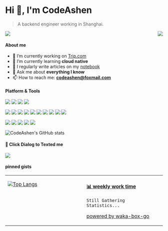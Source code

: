 # Hi 👋, I'm CodeAshen

> A backend engineer working in Shanghai.

<p>
  <a href="https://count.getloli.com/get/@codeashen/"><img src="https://count.getloli.com/get/@codeashen?theme=rule34"></a>
  <img src="https://weather-icon.journeyad.repl.co/@shanghai?v=1" align="right">
</p>

#### About me

- 🔭 I’m currently working on [Trip.com](https://www.trip.com)
- 🌱 I’m currently learning **cloud native**
- 📝 I regularly write articles on my [notebook](https://codeashen.github.io/notes/#/)
- 💬 Ask me about **everything I know**
- 📫 How to reach me: **codeashen@foxmail.com**

#### Platform & Tools

[![](https://img.shields.io/badge/-AWS-232F3E?style=flat-square&logo=Amazon-AWS&logoColor=ffffff)](https://aws.amazon.com/)
[![](https://img.shields.io/badge/-Alibaba%20Cloud-FF6A00?style=flat-square&logo=Alibaba-Cloud&logoColor=ffffff)](https://www.aliyun.com/)
[![](https://img.shields.io/badge/-Docker-2496ED?style=flat-square&logo=Docker&logoColor=ffffff)](https://www.docker.com/)
[![](https://img.shields.io/badge/-Kubernetes-326CE5?style=flat-square&logo=Kubernetes&logoColor=ffffff)](https://kubernetes.io/)

[![](https://img.shields.io/badge/-Java-3A75B0?style=flat-square&logo=OpenJDK&logoColor=ffffff)](https://www.java.com/)
[![](https://img.shields.io/badge/-Python-3776AB?style=flat-square&logo=Python&logoColor=ffffff)](https://www.python.org/)
[![](https://img.shields.io/badge/-Spring-6DB33F?style=flat-square&logo=Spring&logoColor=ffffff)](https://spring.io/)
[![](https://img.shields.io/badge/-MySQL-4479A1?style=flat-square&logo=MySQL&logoColor=ffffff)](https://www.mysql.com/)
[![](https://img.shields.io/badge/-Redis-DC382D?style=flat-square&logo=Redis&logoColor=ffffff)](https://redis.io/)
[![](https://img.shields.io/badge/-Elastic-005571?style=flat-square&logo=Elastic&logoColor=ffffff)](https://www.elastic.co/cn/)
[![](https://img.shields.io/badge/-RocketMQ-D77310?style=flat-square&logo=Apache-Rocketmq&logoColor=ffffff)](https://rocketmq.apache.org/)
[![](https://img.shields.io/badge/-RabbitMQ-FF6600?style=flat-square&logo=RabbitMQ&logoColor=ffffff)](https://www.rabbitmq.com/)
[![](https://img.shields.io/badge/-Maven-C71A36?style=flat-square&logo=Apache-Maven&logoColor=ffffff)](https://maven.apache.org/)
[![](https://img.shields.io/badge/-Gradle-02303A?style=flat-square&logo=Gradle&logoColor=ffffff)](https://gradle.org/)

[![](https://img.shields.io/badge/-HTML5-E34F26?style=flat-square&logo=HTML5&logoColor=white)](https://html.spec.whatwg.org/)
[![](https://img.shields.io/badge/-CSS3-1572B6?style=flat-square&logo=CSS3&logoColor=white)](https://www.w3.org/Style/CSS/)
[![](https://img.shields.io/badge/-JavaScript-F7DF1E?style=flat-square&logo=JavaScript&logoColor=white)](https://www.ecma-international.org/)
[![](https://img.shields.io/badge/-Node.js-43853D?style=flat-square&logo=Node.js&logoColor=ffffff)](https://nodejs.org/)
[![](https://img.shields.io/badge/-React-61DAFB?style=flat-square&logo=React&logoColor=ffffff)](https://reactjs.org/)

![CodeAshen's GitHub stats](https://github-readme-stats.vercel.app/api?username=codeashen&hide=issues&show_icons=true)

#### 💬 Click Dialog to Texted me

[![](https://chat.getloli.com/room/@codeashen.github/svg?width=600&height=280&limit=20&theme=light&title=codeashen@github:%20~&fontSize=13)](https://chat.getloli.com/room/@codeashen.github?title=CodeAshen%E7%9A%84%E7%95%99%E8%A8%80%E6%9D%BF)

#### pinned gists

<table>
<tr>
<td valign="top" width="50%">

[![Top Langs](https://github-readme-stats.vercel.app/api/top-langs/?username=codeashen&layout=compact)](https://github.com/anuraghazra/github-readme-stats)

</td>
<td valign="top" width="50%">
  
<!-- waka-box start -->
#### <a href="https://gist.github.com/b8a76e2f77fae9f88c83d7724b8260e5" target="_blank">📊 weekly work time</a>
```text
Still Gathering Statistics...
```
<!-- Powered by https://github.com/journey-ad/waka-box-go . -->
<!-- waka-box end -->
[powered by waka-box-go](https://github.com/codeashen/waka-box-go)

</td>
</tr>
</table>






<!--
### 
**codeashen/codeashen** is a ✨ _special_ ✨ repository because its `README.md` (this file) appears on your GitHub profile.

Here are some ideas to get you started:

- 🔭 I’m currently working on ...
- 🌱 I’m currently learning ...
- 👯 I’m looking to collaborate on ...
- 🤔 I’m looking for help with ...
- 💬 Ask me about ...
- 📫 How to reach me: ...
- 😄 Pronouns: ...
- ⚡ Fun fact: ...
-->
